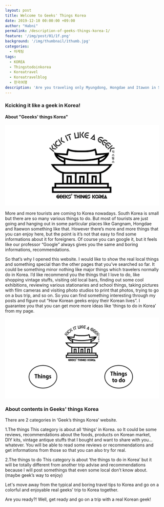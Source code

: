 ```yaml
---
layout: post
title: Welcome to Geeks' Things Korea
date: 2019-12-10 00:00:00 +09:00
author: "Habni"
permalink: /description-of-geeks-things-korea-1/
feature: '/img/post/01/1f.png'
background: '/img/thumbnail/1thumb.jpg'
categories:
  - 마케팅
tags:
  - KOREA
  - Thingstodoinkorea
  - Koreatravel
  - Koreatravelblog
  - 한국여행
description: 'Are you traveling only Myungdong, Hongdae and Itawon in Seoul Korea? Are you feeling frustrated to search tings to do in korea? Then maybe you’re missing a lot of things out! Please check this out for your real Korean experience.'
---
```


### Kcicking it like a geek in Korea!

#### About "Geeeks' things Korea"

 ![mainpic](/img/post/01/firstpost.png)

 More and more tourists are coming to Korea nowadays. South Korea is small but there are so many various things to do. But most of tourists are just going and hanging out in some particular places like Gangnam, Hongdae and Itaewon something like that. However there’s more and more things that you can enjoy here, but the point is it’s not that easy to find some informations about it for foreigners. Of course you can google it, but it feels like our professor “Google” always gives you the same and boring informations, recommendations.

 So that’s why I opened this website. I would like to show the real local things and something special than the other pages that you’ve searched so far. It could be something minor nothing  like major things which travelers normally do in Korea.
 I’d like recommend you the things that I love to do, like shopping vintage stuffs, visiting old local bars, finding out some cool exhibitions, reviewing various stationaries and school things, taking pictures with film cameras and visiting photo studios to print that photos, trying to go on a bus trip, and so on. So you can find something interesting through my posts and figure out “How Korean geeks enjoy their Korean lives”.
I guarantee you that you can get more more ideas like ‘things to do in Korea’ from my page.



 ![firstpic](/img/post/01/firstpost01.jpg)

### About contents in Geeks' things Korea

There are 2 categories in ‘Geek’s things Korea’ website.


1.The things
 This category is about all ‘things’ in Korea. so It could be some reviews, recommendations about the foods, products on Korean market, DIY kits, vintage antique stuffs that I bought and want to share with you… whatever.
 You will be able to read some reviews or recommendations and get informations from those so that you can also try for real.

2.The things to do
 This category is about ‘the things to do in Korea’ but it will be totally different from another trip advise and recommendations because I will post somethings that even some local don’t know about. (maybe geek’s way to enjoy)

Let's move away from the typical and boring travel tips to Korea and go on a colorful and enjoyable real geeks’ trip to Korea together.

Are you ready?!
Well, get ready and go on a trip with a real Korean geek!

